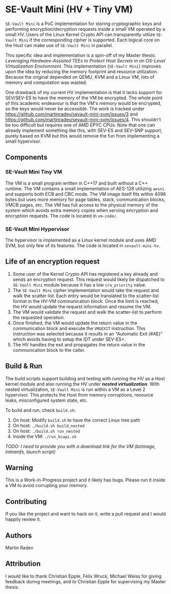 # SE-Vault Mini (HV + Tiny VM)

`SE-Vault Mini` is a PoC implementation for storing cryptographic keys and performing encryption/decryption requests inside a small VM operated by a small HV.
Users of the Linux Kernel Crypto API can transparently utilize `SE-Vault Mini` if the corresponding cipher is supported.
Each logical core on the Host can make use of `SE-Vault Mini` in parallel.

This specific idea and implementation is a spin-off of my Master thesis: *Leveraging Hardware-Assisted TEEs to Protect Host Secrets in an OS-Level Virtualization Environment*.
This implementation (`SE-Vault Mini`) improves upon the idea by reducing the memory footprint and resource utilization.
Because the original depended on QEMU, KVM and a Linux VM, lots of memory and computation was wasted.

One drawback of my current HV implementation is that it lacks support for SEV/SEV-ES to have the memory of the VM be encrypted.
The whole point of this academic endeavour is that the VM's memory would be encrypted, so the keys would never be accessible.
The work is tracked under https://github.com/martinradev/sevault-mini-svm/issues/3 and https://github.com/martinradev/sevault-mini-svm/issues/4.
This shouldn't be too difficult but requires one of AMD EPYC CPUs.
Note that one can already implement something like this, with SEV-ES and SEV-SNP support, purely based on KVM but this would remove the fun from implementing a small hypervisor.

## Components

### SE-Vault Mini Tiny VM
The VM is a small program written in C++17 and built without a C++ runtime.
The VM contains a small implementation of AES-128 utilizing `aesni` and supports both ECB and CBC mode.
The VM image itself fits within 4096 bytes but uses more memory for page tables, stack, communication blocks, VMCB pages, etc.
The VM has full access to the physical memory of the system which avoids extra memory copies when serving encryption and encryption requests.
The code is located in `vm-code/`.

### SE-Vault Mini Hypervisor
The hypervisor is implemented as a Linux kernel module and uses AMD SVM, but only few of its features.
The code is located in `sevault-mini-hv`.

## Life of an encryption request

1. Some user of the Kernel Crypto API has registered a key already and sends an encryption request.
   This request would likely be dispatched to `SE-Vault Mini` module because it has a low `cra_priority` value.
2. The `SE-Vault Mini` cipher implementation would take the request and walk the scatter list.
   Each entry would be translated to the scatter-list format in the HV-VM communication block.
   Once the limit is reached, the HV would update the request information and resume the VM.
3. The VM would validate the request and walk the scatter-list to perform the requested operation.
4. Once finished, the VM would update the return value in the communication block and execute the `VMGEXIT` instruction.
   This instruction was selected because it results in an "Automatic Exit (#AE)" which avoids having to setup the IDT under SEV-ES+.
5. The HV handles the exit and propagates the return value in the communication block to the caller.

## Build & Run

The build scripts support building and testing with running the HV as a Host kernel module and also running the HV under ***nested virtualization***.
With nested virtualization, `SE-Vault Mini` is run within a VM as a Level 2 hypervisor.
This protects the Host from memory corruptions, resource leaks, misconfigured system state, etc.

To build and run, check `build.sh`:
1. On host: Modify `build.sh` to have the correct Linux tree path
2. On host: `./build.sh build_nested`
3. On host: `./build.sh run_nested`
4. Inside the VM: `./run_kcapi.sh`

*TODO: I need to provide you with a download link for the VM (bzImage, initramfs, launch script)*

## Warning

This is a Work-in-Progress project and it likely has bugs. Please run it inside a VM to avoid corrupting your memory.

## Contributing

If you like the project and want to hack on it, write a pull request and I would happily review it.

## Authors

Martin Radev

## Attribution

I would like to thank Christian Epple, Felix Wruck, Michael Weiss for giving feedback during meetings, and to Christian Epple for supervising my Master thesis.
